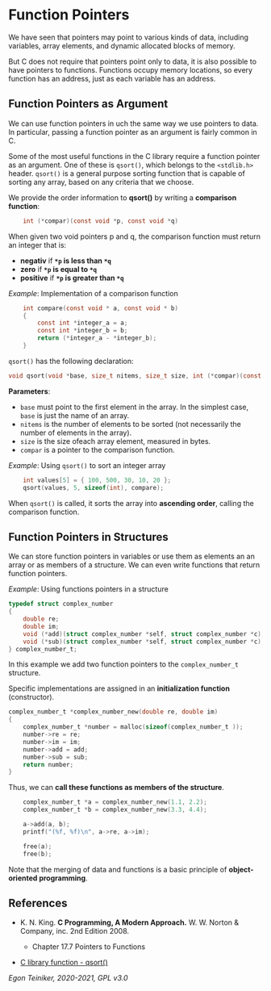 # Function Pointers

We have seen that pointers may point to various kinds of data, including variables, array elements, 
and dynamic allocated blocks of memory.

But C does not require that pointers point only to data, it is also possible to have pointers to functions.
Functions occupy memory locations, so every function has an address, just as each variable has an address.


## Function Pointers as Argument 
We can use function pointers in uch the same way we use pointers to data.
In particular, passing a function pointer as an argument is fairly common in C.

Some of the most useful functions in the C library require a function pointer as an argument.
One of these is `qsort()`, which belongs to the `<stdlib.h>` header.
`qsort()` is a general purpose sorting function that is capable of sorting any array, based on any
criteria that we choose.

We provide the order information to **qsort()** by writing a **comparison function**:
```C
    int (*compar)(const void *p, const void *q)
```
When given two void pointers p and q, the comparison function must return an integer that is:
* **negativ** if **`*p` is less than `*q`**
* **zero** if **`*p` is equal to `*q`**
* **positive** if **`*p` is greater than `*q`**

_Example_: Implementation of a comparison function
```C
    int compare(const void * a, const void * b) 
    {
        const int *integer_a = a;
        const int *integer_b = b;
        return (*integer_a - *integer_b);
    }
```

`qsort()` has the following declaration:
```C
void qsort(void *base, size_t nitems, size_t size, int (*compar)(const void *, const void*))   
```
**Parameters**:
* `base` must point to the first element in the array. In the simplest case, `base` is just the name of an array.
* `nitems` is the number of elements to be sorted (not necessarily the number of elements in the array).
* `size` is the size ofeach array element, measured in bytes. 
* `compar` is a pointer to the comparison function. 

_Example_: Using `qsort()` to sort an integer array
```C
    int values[5] = { 100, 500, 30, 10, 20 };
    qsort(values, 5, sizeof(int), compare);
```
When `qsort()` is called, it sorts the array into **ascending order**, calling the comparison function.

## Function Pointers in Structures

We can store function pointers in variables or use them as elements an an array or as members of a structure.
We can even write functions that return function pointers.

_Example_: Using functions pointers in a structure
```C
typedef struct complex_number  
{
    double re;
    double im;
    void (*add)(struct complex_number *self, struct complex_number *c);
    void (*sub)(struct complex_number *self, struct complex_number *c);
} complex_number_t;
```
In this example we add two function pointers to the `complex_number_t` structure.

Specific implementations are assigned in an **initialization function** (constructor).
```C
complex_number_t *complex_number_new(double re, double im)
{
    complex_number_t *number = malloc(sizeof(complex_number_t ));
    number->re = re;
    number->im = im;
    number->add = add;
    number->sub = sub;
    return number;
}
```

Thus, we can **call these functions as members of the structure**.
```C
    complex_number_t *a = complex_number_new(1.1, 2.2);
    complex_number_t *b = complex_number_new(3.3, 4.4);

    a->add(a, b);
    printf("(%f, %f)\n", a->re, a->im);

    free(a);
    free(b);
```

Note that the merging of data and functions is a basic principle of **object-oriented programming**.




## References
* K. N. King. **C Programming, A Modern Approach.** W. W. Norton & Company, inc. 2nd Edition 2008. 
    * Chapter 17.7 Pointers to Functions

* [C library function - qsort()](https://www.tutorialspoint.com/c_standard_library/c_function_qsort.htm)    
 
*Egon Teiniker, 2020-2021, GPL v3.0* 
